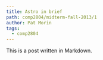 ```yaml
---
title: Astro in brief
path: comp2804/midterm-fall-2013/1
author: Pat Morin
tags:
  - comp2804
---
```


This is a post written in Markdown.

